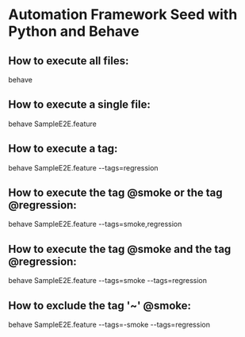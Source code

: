 # Automation Framework Seed with Python and Behave

## How to execute all files:
behave 

## How to execute a single file:
behave SampleE2E.feature

## How to execute a tag:
behave SampleE2E.feature --tags=regression

## How to execute the tag @smoke or the tag @regression:
behave SampleE2E.feature --tags=smoke,regression

## How to execute the tag @smoke and the tag @regression:
behave SampleE2E.feature --tags=smoke --tags=regression

## How to exclude the tag '~' @smoke:
behave SampleE2E.feature --tags=-smoke --tags=regression